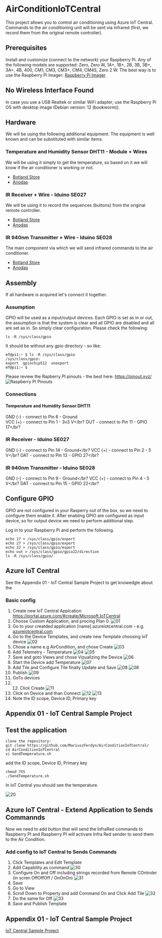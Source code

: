 # AirConditionIoTCentral

This project allows you to control air conditioning using Azure IoT Central. Commands to the air conditioning unit will be sent via infrared (first, we record them from the original remote controller).

## Prerequisites

Install and customize (connect to the network) your Raspberry Pi. Any of the following models are supported: Zero, Zero W, 1A+, 1B+, 2B, 3B, 3B+, 3A+, 4B, 400, CM1, CM3, CM3+, CM4, CM4S, Zero 2 W. The best way is to use the Raspberry Pi Imager: [Raspberry Pi Imager](https://www.raspberrypi.com/software/).

## No Wireless Interface Found

In case you use a USB Realtek or similar WiFi adapter, use the Raspberry Pi OS with desktop image (Debian version: 12 (bookworm)).

## Hardware

We will be using the following additional equipment. The equipment is well known and can be substituted with similar items.

### Temperature and Humidity Sensor DHT11 - Module + Wires

We will be using it simply to get the temperature, so based on it we will know if the air conditioner is working or not.
- [Botland Store](https://botland.store/multifunctional-sensors/1886-temperature-and-humidity-sensor-dht11-module--5903351242448.html)
- [Anodas](https://www.anodas.lt/en/dht11-module-arduino-temperature-and-humidity-sensor)

### IR Receiver + Wire - Iduino SE027

We will be using it to record the sequences (buttons) from the original remote controller.
- [Botland Store](https://botland.store/ir-receivers/14283-ir-receiver-wire-iduino-se027-5903351242165.html)
- [Anodas](https://www.anodas.lt/en/ir-receiver-cable-iduino-se027)

### IR 940nm Transmitter + Wire - Iduino SE028

The main component via which we will send infrared commands to the air conditioner.
- [Botland Store](https://botland.store/led-ir-infrared/14286-ir-940nm-transmitter-wire-iduino-se028-5903351242011.html)
- [Anodas](https://www.anodas.lt/en/ir-940nm-transmitter-wire-iduino-se028?search=Iduino%20SE028)

## Assembly

If all hardware is acquired let's connect it together.

### Assumption

GPIO will be used as a input/output devices. Each GPIO is set as in or out, the assumption is that the system is clear and all GPIO are disabled and all are set as in. So simply clear configuration. Please check the following:
```
ls -R /sys/class/gpio
```
It should be without any gpio directory - so like:

```
mf@pi1:~ $ ls -R /sys/class/gpio
/sys/class/gpio:
export  gpiochip512  unexport
mf@pi1:~ $
```
Please review the Rapberry PI pinouts - the best here: https://pinout.xyz/
![Raspberry PI Pinouts](media/PiPinouts.PNG)
### Connections

#### Temperature and Humidity Sensor DHT11

GND (-) - connect to Pin 6 - Ground</br>
VCC (+) - connect to Pin 1 - 3v3 V</br?
OUT - connect to Pin 11 - GPIO 17</br?

### IR Receiver - Iduino SE027

GND (-) - connect to Pin 14 - Ground</br?
VCC (+) - connect to Pin 2 - 5 V</br?
DAT - connect to Pin 13 - GPIO 27</br?


### IR 940nm Transmitter - Iduino SE028

GND (-) - connect to Pin 9 - Ground</br?
VCC (+) - connect to Pin 4 - 5 V</br?
DAT - connect to Pin 15 - GPIO 22</br?

## Configure GPIO

GPIO are not configured in your Rasperry out of the box, so we need to configure them enable it. After enabling GPIO are configured as input device, so for output device we need to perform additional step.

Log in to your Raspberry Pi and perform the following.

```
echo 17 > /sys/class/gpio/export
echo 27 > /sys/class/gpio/export
echo 22 > /sys/class/gpio/export
echo out > /sys/class/gpio/gpio22/direction
ls -R /sys/class/gpio/
```

## Azure IoT Central

See the Appendix 01 - IoT Central Sample Project to get knowedgle about the

### Basic config

1. Create new IoT Central Applcation https://portal.azure.com/#create/Microsoft.IoTCentral
2. Choose Custom Application, and procing Plan 0.
   ![01](media/01.PNG)
3. Go to your creatded application [name].azureiotcentral.com - e.g. [azureiotcentral.com](https://aircondition01.azureiotcentral.com/)
4. Go to the Device Templates, and create new Template choosing IoT device
   ![02](media/02.PNG)
5. Chose a name e.g AirCondition, and chose Create
   ![03](media/03.PNG)
6. Add Telemetry - Temperature
   ![04](media/04.PNG)
   ![05](media/05.PNG)
7. Save and goto Views and chose Vizualizing the Device
   ![06](media/06.PNG)
8. Start the Device add Temperature
   ![07](media/07.PNG)
9. Add Tile and Configure Tile finally Update and Save
   ![08](media/08.PNG)
   ![08](media/08b.PNG)
10. Publish
    ![09](media/09.PNG)
11. GoTo devices
12. 12. Click Create
    ![11](media/11.PNG)
13. Click on Device and than Connect
    ![12](media/12.PNG)
    ![13](media/13.PNG)
16. Note the ID scope, Device ID, Primary key

## Appendix 01 - IoT Central Sample Project

## Test the application

```
clone the repository:
git clone https://github.com/MariuszFerdyn/AirConditionIoTCentral/
cd AirConditionIoTCentral
vi SendTemperature.sh
```
add the ID scope, Device ID, Primary key
```
chmod 755 
./SendTemperature.sh
```

In IoT Central you should see the temperature.

  ![20](media/20.PNG)

## Azure IoT Central - Extend Application to Sends Commannds

Now we need to add button that will send the InfraRed commands to Raspberry PI and Raspberry PI will activare Infra Red sender to send them to the Air Condition.

### Add config to IoT Central to Sends Commands

1. Click Templates and Edit Template
2. Add Capability as command
   ![30](media/30.PNG)
3. Configure On and Off including strings recorded from Remote COntroler (in scren OffOffOff / OnOnOn)
   ![31](media/31.PNG)
4. Save
5. Go to View
6. Scroll Down to Property and add Command On and Click Add Tile
   ![32](media/32.PNG)
7. Do the same for Off
   ![33](media/33.PNG)
8. Save and Publish Template

## Appendix 01 - IoT Central Sample Project

[IoT Central Sample Project](https://github.com/gloveboxes/Create-RaspberryPi-dotNET-Core-C-Sharp-IoT-Applications/tree/master/labs/Lab_2_Azure_IoT_Central)
